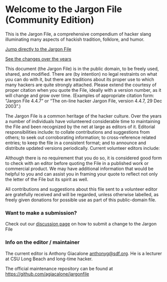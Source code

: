 Welcome to the Jargon File (Community Edition)
==========

This is the Jargon File, a comprehensive compendium of hacker slang illuminating many aspects of hackish tradition, folklore, and humor.

[Jump directly to the Jargon File](https://ghcdn.rawgit.org/agiacalone/jargonfile/master/html/index.html)

[See the changes over the years](https://ghcdn.rawgit.org/agiacalone/jargonfile/master/chaff/chaff.html)

This document (the Jargon File) is in the public domain, to be freely used, shared, and modified. There are (by intention) no legal restraints on what you can do with it, but there are traditions about its proper use to which many hackers are quite strongly attached. Please extend the courtesy of proper citation when you quote the File, ideally with a version number, as it will change and grow over time. (Examples of appropriate citation form: “Jargon File 4.4.7” or “The on-line hacker Jargon File, version 4.4.7, 29 Dec 2003”.)

The Jargon File is a common heritage of the hacker culture. Over the years a number of individuals have volunteered considerable time to maintaining the File and been recognized by the net at large as editors of it. Editorial responsibilities include: to collate contributions and suggestions from others; to seek out corroborating information; to cross-reference related entries; to keep the file in a consistent format; and to announce and distribute updated versions periodically. Current volunteer editors include:

Although there is no requirement that you do so, it is considered good form to check with an editor before quoting the File in a published work or commercial product. We may have additional information that would be helpful to you and can assist you in framing your quote to reflect not only the letter of the File but its spirit as well.

All contributions and suggestions about this file sent to a volunteer editor are gratefully received and will be regarded, unless otherwise labelled, as freely given donations for possible use as part of this public-domain file.

### Want to make a submission?

Check out our [discussion page](https://github.com/agiacalone/jargonfile/discussions/2) on how to submit a change to the Jargon File

### Info on the editor / maintainer

The current editor is Anthony Giacalone <anthonyg@sdf.org>. He is a lecturer at CSU Long Beach and long-time hacker.

The official maintenance repository can be found at https://github.com/agiacalone/jargonfile
